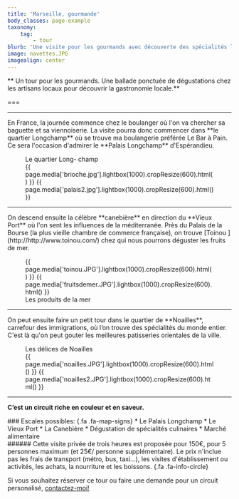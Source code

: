 ```yaml
---
title: 'Marseille, gourmande'
body_classes: page-example
taxonomy:
    tag:
        - tour
blurb: 'Une visite pour les gourmands avec découverte des spécialités locales'
image: navettes.JPG
imagealign: center
---
```


** Un tour pour les gourmands. Une ballade ponctuée de dégustations chez les artisans locaux pour découvrir la gastronomie locale.**  

===

<hr class="bullet bullet-number bullet-text-right color-blue2">
En France, la journée commence chez le boulanger où l'on va chercher sa baguette et sa viennoiserie. La visite pourra donc commencer dans **le quartier Longchamp** où se trouve ma boulangerie préférée Le Bar à Pain. Ce sera l'occasion d'admirer le **Palais Longchamp** d'Espérandieu. 

<figure class="image-row row-with-title row-20-40-40">
<figcaption class="tt tt-palais-longchamp bgcolor-blue2">Le quartier Long- champ</figcaption>
{{ page.media['brioche.jpg'].lightbox(1000).cropResize(600).html() }}
{{ page.media['palais2.jpg'].lightbox(1000).cropResize(600).html() }}
</figure>



<hr class="bullet bullet-number color-orange1">
On descend ensuite la célèbre **canebière** en direction du **Vieux Port** où l'on sent les influences de la méditerranée. Près du Palais de la Bourse (la plus vieille chambre de commerce française), on trouve [Toinou ](http://http://www.toinou.com/) chez qui nous pourrons déguster les fruits de mer.

<figure class="image-row row-with-title row-40-40-20">
{{ page.media['toinou.JPG'].lightbox(1000).cropResize(600).html() }}
{{ page.media['fruitsdemer.JPG'].lightbox(1000).cropResize(600).html() }}
<figcaption class="tt tt-crevette bgcolor-orange1">Les produits de la mer</figcaption>
</figure>



<hr class="bullet bullet-number bullet-text-right color-red2">
On peut ensuite faire un petit tour dans le quartier de **Noailles**, carrefour des immigrations, où l’on trouve des spécialités du monde entier. C'est là qu'on peut gouter les meilleures patisseries orientales de la ville.		

<figure class="image-row row-with-title row-20-40-40">
<figcaption class="tt tt-olivier bgcolor-red2">Les délices de Noailles</figcaption>
{{ page.media['noailles.JPG'].lightbox(1000).cropResize(600).html() }}
{{ page.media['noailles2.JPG'].lightbox(1000).cropResize(600).html() }}
</figure>

<hr>

**C’est un circuit riche en couleur et en saveur.**  

<div class="cell cell-feature" markdown="1">
### Escales possibles:   {.fa .fa-map-signs}
* Le Palais Longchamp 
* Le Vieux Port
* La Canebière
* Dégustation de spécialités culinaires
* Marché alimentaire
</div>


<div class="cell cell-info" markdown="1">
###### Cette visite privée de trois heures est proposée pour 150€, pour 5 personnes maximum (et 25€/ personne supplémentaire). Le prix n'inclue pas les frais de transport (métro, bus, taxi...), les visites d'établissement ou activités, les achats, la nourriture et les boissons.    {.fa .fa-info-circle}

Si vous souhaitez réserver ce tour ou faire une demande pour un circuit personalisé, [contactez-moi!](http://toctoc.peacock.uberspace.de/fr/contact)
</div>